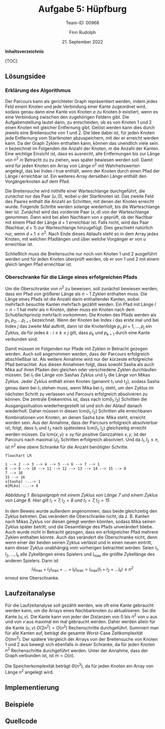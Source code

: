 <h1 style="text-align: center;">Aufgabe 5: Hüpfburg</h1>

<p style="text-align: center;">Team-ID: 00968</p>

<p style="text-align: center;">Finn Rudolph</p>

<p style="text-align: center;">21. September 2022</p>

**Inhaltsverzeichnis**

[TOC]

## Lösungsidee

### Erklärung des Algorithmus

Der Parcours kann als gerichteter Graph repräsentiert werden, indem jedes Feld einem Knoten und jede Verbindung einer Kante zugeordnet wird, sodass genau dann eine Kante von Knoten $a$ zu Knoten $b$ existiert, wenn es eine Verbindung zwischen den zugehörigen Feldern gibt. Die Aufgabenstellung lautet dann, zu entscheiden, ob es von Knoten $1$ und $2$ einen Knoten mit gleicher Entfernung gibt. Gelöst werden kann dies durch jeweils eine Breitensuche von $1$ und $2$. Die Idee dabei ist, für jeden Knoten jede Entfernung vom Startknoten abzuspeichern, mit der er erreicht werden kann. Da der Graph Zyklen enthalten kann, können das unendlich viele sein. $n$ bezeichnet im Folgenden die Anzahl der Knoten, $m$ die Anzahl der Kanten. Eine wichtige Einsicht ist, dass es ausreicht, alle Entfernungen bis zur Länge von $n^2$ in Betracht zu zu ziehen, was später bewiesen werden soll. Damit wird für jeden Knoten ein Array von Länge $n^2$ mit Wahrheitswerten angelegt, das bei Index $i$ $\text{true}$ enthält, wenn der Knoten durch einen Pfad der Länge $i$ erreichbar ist. Ein weiteres Array derselben Länge enthält den Vorgängerknoten auf dem Pfad. 

Die Breitensuche wird mithilfe einer Warteschlange durchgeführt, die zunächst nur das Paar $(u, 0)$, wobei $u$ der Startknoten ist. Das zweite Feld des Paares enthält die Anzahl an Schritten, mit denen der Knoten erreicht wurde. Folgende Schritte werden solange wiederholt, bis die Warteschlange leer ist. Zunächst wird das vorderste Paar $(x, d)$ von der Warteschlange genommen. Dann wird bei allen Nachbarn von $x$ geprüft, ob der Nachbar mit einem Pfad der Länge $d + 1$ erreichbar ist. Falls nicht, wird das Paar $(\text{Nachbar}, d + 1)$ zur Warteschlange hinzugefügt. Dies geschieht natürlich nur, wenn $d + 1 \le n^2$. Nach Ende dieses Ablaufs steht so in dem Array jedes Knoten, mit welchen Pfadlängen und über welche Vorgänger er von $u$ erreichbar ist.

Schließlich muss die Breitensuche nur noch von Knoten $1$ und $2$ ausgeführt werden und für jeden Knoten überprüft werden, ob er von $1$ und $2$ mit einem gleich langen Pfad erreichbar ist. 

### Oberschranke für die Länge eines erfolgreichen Pfads

Um die Oberschranke von $n^2$ zu beweisen, soll zunächst bewiesen werden, dass ein Pfad von größerer Länge als $n-1$ Zyklen enthalten muss. Die Länge eines Pfads ist die Anzahl darin enthaltender Kanten, wobei mehrfach besuchte Kanten mehrfach gezählt werden. Ein Pfad mit Länge $l > n-1$ hat mehr als $n$ Knoten, daher muss ein Knoten nach dem Schubfachprinzip mehrfach vorkommen. Die Knoten des Pfads werden als $p_1, p_2, \dots p_{l+1}$ bezeichnet. Wenn der Knoten bei Index $i$ das erste mal und bei Index $j$ das zweite Mal auftritt, dann ist die Knotenfolge $p_i, p{i+1}, \dots, p_j$ ein Zyklus, da für jedes $k : i \le k \le j$ gilt, dass $p_k$ und $p_{k+1}$ durch eine Kante verbunden sind.

Damit müssen im Folgenden nur Pfade mit Zyklen in Betracht gezogen werden. Auch soll angenommen werden, dass der Parcours erfolgreich abschließbar ist. Als weitere Annahme wird nur der kürzeste erfolgreiche Pfad betrachtet. Aus diesen Annahmen folgt, dass sowohl Sasha als auch Mika auf ihren Pfaden den gleichen oder verschiedene Zyklen durchlaufen müssen. Sei $l_1$ die Länge von Sashas Zyklus und $l_2$ die Länge von Mikas Zyklus. Jeder Zyklus enthält einen Knoten (genannt $t_1$ und $t_2$), sodass Sasha genau dann bei $t_1$ stehen muss, wenn Mika bei $t_2$ steht, um den Zyklus im nächsten Schritt zu verlassen und Parcours erfolgreich absolvieren zu können. Die zentrale Erekenntnis ist, dass nach $\text{lcm}(l_1, l_2)$ Schritten die Ausgangssituation wiederhergestellt ist und sich der Ablauf danach wiederholt. Daher müssen in diesen $\text{lcm}(l_1, l_2)$ Schritten alle erreichbaren Kombinationen von Knoten, an denen Sasha bzw. Mika steht, erreicht worden sein. Aus der Annahme, dass der Parcours erfolgreich absolvierbar ist, folgt, dass $t_1$ und $t_2$ nach spätestens $\text{lcm}(l_1, l_2)$ gleichzeitig erreicht werden müssen. Da $\text{lcm}(x, y) \le xy$ für positive Ganzzahlen $x, y$, ist der Parcours nach maximal $l_1l_2$ Schritten erfolgreich absolviert. Und da $l_1, l_2 \le n$, ist $n^2$ eine obere Schranke für die Anzahl benötigter Schritte.



```mermaid
flowchart LR

1 --> 2 --> 3 --> 4 --> 5 --> 6 --> 7 --> 1
8 --> 9 --> 10 --> 11 --> 12 --> 13 --> 14 --> 15 --> 8
7 --> 16
15 --> 16
s[Sasha] -..-> 1
m[Mika] -..-> 8
```

_Abbildung 1: Beispielgraph mit einem Zyklus von Länge 7 und einem Zyklus von Länge 8. Hier gilt $l_1 = 7, l_2 = 8$ und $t_1 = 7, t_2 = 15$_

In dem Beweis wurde außerdem angenommen, dass beide gleichzeitig den Zyklus betreten. Das verändert die Oberschranke nicht, da z. B. Kanten nach Mikas Zyklus vor diesen gelegt werden könnten, sodass Mika seinen Zyklus später betritt, und die Gesamtlänge des Pfads unverändert bliebe. Auch wurde nicht in Betracht gezogen, dass ein erfolgreicher Pfad mehrere Zyklen enthalten könnte. Auch das verändert die Oberschranke nicht, denn wenn einer der beiden seinen Zyklus verlässt und in einen neuen eintritt, kann dieser Zyklus unabhängig vom vorherigen betrachtet werden. Seien $l_1, l_2, \dots, l_k$ alle Zykellängen eines Spielers und $l_\max$ die größte Zykellänge des anderen Spielers. Dann ist 
$$
l_1 l_\max + l_2 l_\max + \dots + l_k l_\max = l_\max(l_1 + l_2 + \dots l_k) \le n^2
$$
erneut eine Oberschranke.

## Laufzeitanalyse

 Für die Laufzeitanalyse soll gezählt werden, wie oft eine Kante gebraucht werden kann, um die Arrays eines Nachbarknoten zu aktualisieren. Sei die Kante $(u, v)$. Die Kante kann von jeder der Distanzen von $0$ bis $n^2$ von $u$ aus und von $v$ aus maximal ein mal gebraucht werden. Daher werden allein für die Kante $(u, v)$ $O(2n^2) = O(n^2)$ Rechenschritte durchgeführt. Summiert man für alle Kanten auf, beträgt die gesamte Worst-Case Zeitkomplexität $O(mn^2)$. Der spätere Vergleich der Arrays von der Breitensuche von Knoten $1$ und $2$ aus bewegt sich ebenfalls in dieser Schranke, da für jeden Knoten $n^2$ Rechenschritte durchgeführt werden. Unter der Annahme, dass der Graph verbunden ist, ist $m = \Omega (n)$.

Die Speicherkomplexität beträgt $\Theta(n^3)$, da für jeden Knoten ein Array von Länge $n^2$ angelegt wird.

## Implementierung

## Beispiele

## Quellcode

